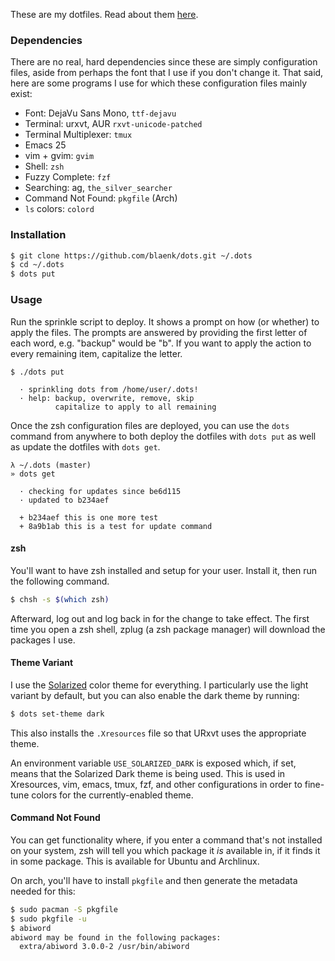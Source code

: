 These are my dotfiles. Read about them [here](http://www.blaenkdenum.com/posts/dots/).

### Dependencies

There are no real, hard dependencies since these are simply configuration files, aside from perhaps the font that I use if you don't change it. That said, here are some programs I use for which these configuration files mainly exist:

* Font: DejaVu Sans Mono, `ttf-dejavu`
* Terminal: urxvt, AUR `rxvt-unicode-patched`
* Terminal Multiplexer: `tmux`
* Emacs 25
* vim + gvim: `gvim`
* Shell: `zsh`
* Fuzzy Complete: `fzf`
* Searching: ag, `the_silver_searcher`
* Command Not Found: `pkgfile` (Arch)
* `ls` colors: `colord`

### Installation

``` bash
$ git clone https://github.com/blaenk/dots.git ~/.dots
$ cd ~/.dots
$ dots put
```

### Usage

Run the sprinkle script to deploy. It shows a prompt on how (or whether) to apply the files. The prompts are answered by providing the first letter of each word, e.g. "backup" would be "b". If you want to apply the action to every remaining item, capitalize the letter.

```
$ ./dots put

  · sprinkling dots from /home/user/.dots!
  · help: backup, overwrite, remove, skip
          capitalize to apply to all remaining
```

Once the zsh configuration files are deployed, you can use the `dots` command from anywhere to both deploy the dotfiles with `dots put` as well as update the dotfiles with `dots get`.

```
λ ~/.dots (master)
» dots get

  · checking for updates since be6d115
  · updated to b234aef

  + b234aef this is one more test
  + 8a9b1ab this is a test for update command

```

#### zsh

You'll want to have zsh installed and setup for your user. Install it, then run the following command.

``` bash
$ chsh -s $(which zsh)
```

Afterward, log out and log back in for the change to take effect. The first time you open a zsh shell, zplug (a zsh package manager) will download the packages I use.

#### Theme Variant

I use the [Solarized](http://ethanschoonover.com/solarized) color theme for everything. I particularly use the light variant by default, but you can also enable the dark theme by running:

``` bash
$ dots set-theme dark
```

This also installs the `.Xresources` file so that URxvt uses the appropriate theme.

An environment variable `USE_SOLARIZED_DARK` is exposed which, if set, means that the Solarized Dark theme is being used. This is used in Xresources, vim, emacs, tmux, fzf, and other configurations in order to fine-tune colors for the currently-enabled theme.

#### Command Not Found

You can get functionality where, if you enter a command that's not installed on your system, zsh will tell you which package it _is_ available in, if it finds it in some package. This is available for Ubuntu and Archlinux.

On arch, you'll have to install `pkgfile` and then generate the metadata needed for this:

``` bash
$ sudo pacman -S pkgfile
$ sudo pkgfile -u
$ abiword
abiword may be found in the following packages:
  extra/abiword 3.0.0-2 /usr/bin/abiword
```
